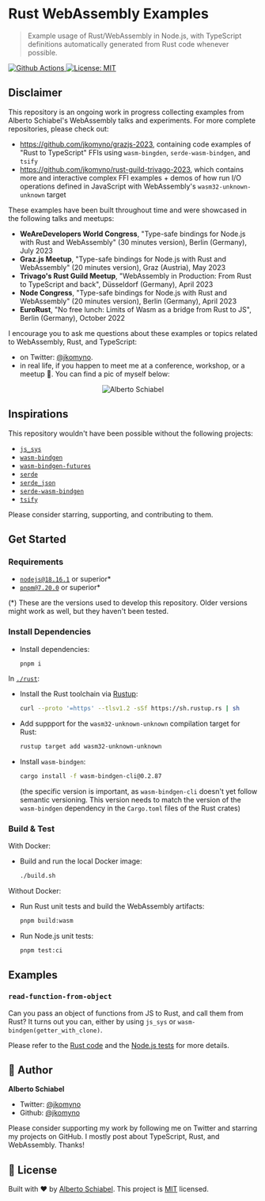 # Rust WebAssembly Examples

> Example usage of Rust/WebAssembly in Node.js, with TypeScript definitions automatically generated from Rust code whenever possible.

<p>
  <a href="https://github.com/jkomyno/rust-wasm-examples/actions/workflows/ci.yml">
    <img alt="Github Actions" src="https://github.com/jkomyno/rust-wasm-examples/actions/workflows/ci.yml/badge.svg?branch=main" target="_blank" />
  </a>

  <a href="https://github.com/jkomyno/rust-wasm-examples/blob/main/LICENSE">
    <img alt="License: MIT" src="https://img.shields.io/badge/License-MIT-yellow.svg" target="_blank" />
  </a>
  
</p>

## Disclaimer

This repository is an ongoing work in progress collecting examples from Alberto Schiabel's WebAssembly talks and experiments. For more complete repositories, please check out:
- https://github.com/jkomyno/grazjs-2023, containing code examples of "Rust to TypeScript" FFIs using `wasm-bingden`, `serde-wasm-bindgen`, and `tsify`
- https://github.com/jkomyno/rust-guild-trivago-2023, which contains more and interactive complex FFI examples + demos of how run I/O operations defined in JavaScript with WebAssembly's `wasm32-unknown-unknown` target

These examples have been built throughout time and were showcased in the following talks and meetups:
- **WeAreDevelopers World Congress**, "Type-safe bindings for Node.js with Rust and WebAssembly" (30 minutes version), Berlin (Germany), July 2023
- **Graz.js Meetup**, "Type-safe bindings for Node.js with Rust and WebAssembly" (20 minutes version), Graz (Austria), May 2023
- **Trivago's Rust Guild Meetup**, "WebAssembly in Production: From Rust to TypeScript and back", Düsseldorf (Germany), April 2023
- **Node Congress**, "Type-safe bindings for Node.js with Rust and WebAssembly" (20 minutes version), Berlin (Germany), April 2023
- **EuroRust**, "No free lunch: Limits of Wasm as a bridge from Rust to JS", Berlin (Germany), October 2022

I encourage you to ask me questions about these examples or topics related to WebAssembly, Rust, and TypeScript:
- on Twitter: [@jkomyno](https://twitter.com/jkomyno).
- in real life, if you happen to meet me at a conference, workshop, or a meetup 🤠. You can find a pic of myself below: 

<center>

![Alberto Schiabel](https://avatars.githubusercontent.com/u/12381818?s=400)

</center>

## Inspirations

This repository wouldn't have been possible without the following projects:

- [`js_sys`](https://github.com/rustwasm/wasm-bindgen/tree/main/crates/js-sys)
- [`wasm-bindgen`](https://github.com/rustwasm/wasm-bindgen)
- [`wasm-bindgen-futures`](https://github.com/rustwasm/wasm-bindgen/tree/main/crates/futures)
- [`serde`](https://github.com/serde-rs/serde)
- [`serde_json`](https://github.com/serde-rs/json)
- [`serde-wasm-bindgen`](https://github.com/cloudflare/serde-wasm-bindgen)
- [`tsify`](https://github.com/madonoharu/tsify)

Please consider starring, supporting, and contributing to them.

## Get Started

### Requirements

- [`nodejs@18.16.1`](https://nodejs.org/en/download/) or superior*
- [`pnpm@7.20.0`](https://pnpm.io/installation) or superior*

(*) These are the versions used to develop this repository. Older versions might work as well, but they haven't been tested.

### Install Dependencies

- Install dependencies:
  ```sh
  pnpm i
  ```

In [`./rust`](./rust):

- Install the Rust toolchain via [Rustup](https://rustup.rs/):
  ```sh
  curl --proto '=https' --tlsv1.2 -sSf https://sh.rustup.rs | sh
  ```

- Add suppport for the `wasm32-unknown-unknown` compilation target for Rust:
  ```sh
  rustup target add wasm32-unknown-unknown
  ```

- Install `wasm-bindgen`:
  ```sh
  cargo install -f wasm-bindgen-cli@0.2.87
  ```
  
  (the specific version is important, as `wasm-bindgen-cli` doesn't yet follow semantic versioning. This version needs to match the version of the `wasm-bindgen` dependency in the `Cargo.toml` files of the Rust crates)

### Build & Test

With Docker:

  - Build and run the local Docker image:

    ```sh
    ./build.sh
    ```

Without Docker:

  - Run Rust unit tests and build the WebAssembly artifacts:

    ```sh
    pnpm build:wasm
    ```

  - Run Node.js unit tests:

    ```sh
    pnpm test:ci
    ```

## Examples

### `read-function-from-object`

Can you pass an object of functions from JS to Rust, and call them from Rust?
It turns out you can, either by using `js_sys` or `wasm-bindgen(getter_with_clone)`.

Please refer to the [Rust code](./rust/read-function-from-object/src/lib.rs) and the [Node.js tests](./nodejs/demo/__tests__/read-function-from-object.test.ts) for more details.

## 👤 Author

**Alberto Schiabel**

* Twitter: [@jkomyno](https://twitter.com/jkomyno)
* Github: [@jkomyno](https://github.com/jkomyno)

Please consider supporting my work by following me on Twitter and starring my projects on GitHub.
I mostly post about TypeScript, Rust, and WebAssembly. Thanks!

## 📝 License

Built with ❤️ by [Alberto Schiabel](https://github.com/jkomyno).
This project is [MIT](https://github.com/jkomyno/rust-wasm-examples/blob/main/LICENSE) licensed.
